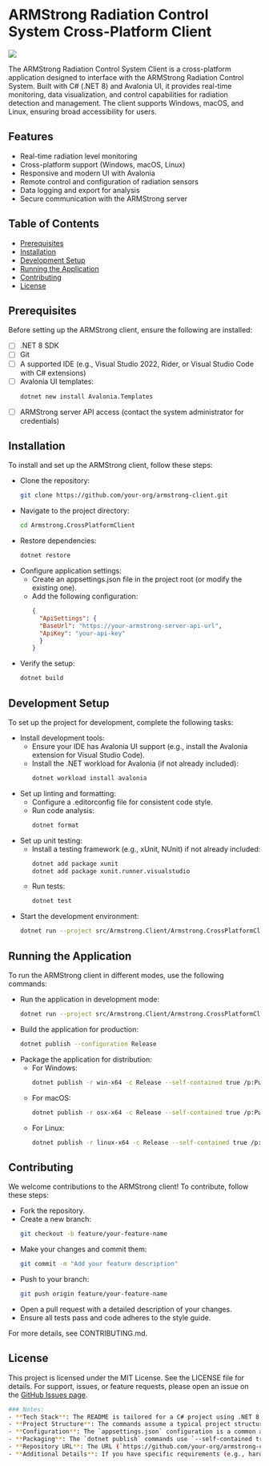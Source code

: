 # ARMStrong Radiation Control System Cross-Platform Client

![](https://user-images.githubusercontent.com/46975515/218666180-742098ba-98f2-4979-960b-6a706436372f.png)

The ARMStrong Radiation Control System Client is a cross-platform application designed to interface with the ARMStrong Radiation Control System. Built with C# (.NET 8) and Avalonia UI, it provides real-time monitoring, data visualization, and control capabilities for radiation detection and management. The client supports Windows, macOS, and Linux, ensuring broad accessibility for users.

## Features
- Real-time radiation level monitoring
- Cross-platform support (Windows, macOS, Linux)
- Responsive and modern UI with Avalonia
- Remote control and configuration of radiation sensors
- Data logging and export for analysis
- Secure communication with the ARMStrong server

## Table of Contents
- [Prerequisites](#prerequisites)
- [Installation](#installation)
- [Development Setup](#development-setup)
- [Running the Application](#running-the-application)
- [Contributing](#contributing)
- [License](#license)

## Prerequisites
Before setting up the ARMStrong client, ensure the following are installed:
- [ ] .NET 8 SDK
- [ ] Git
- [ ] A supported IDE (e.g., Visual Studio 2022, Rider, or Visual Studio Code with C# extensions)
- [ ] Avalonia UI templates:
  ```bash
  dotnet new install Avalonia.Templates
  ```
- [ ] ARMStrong server API access (contact the system administrator for credentials)

## Installation
To install and set up the ARMStrong client, follow these steps:
- Clone the repository:
  ```bash
  git clone https://github.com/your-org/armstrong-client.git
  ```
- Navigate to the project directory:
  ```bash
  cd Armstrong.CrossPlatformClient
  ```
- Restore dependencies:
  ```bash
  dotnet restore
  ```
- Configure application settings:
  - Create an appsettings.json file in the project root (or modify the existing one).
  - Add the following configuration:
    ```JSON
    {
      "ApiSettings": {
      "BaseUrl": "https://your-armstrong-server-api-url",
      "ApiKey": "your-api-key"
      }
    }
    ```
- Verify the setup:
  ```bash
  dotnet build
  ```
## Development Setup
To set up the project for development, complete the following tasks:
- Install development tools:
  - Ensure your IDE has Avalonia UI support (e.g., install the Avalonia extension for Visual Studio Code).
  - Install the .NET workload for Avalonia (if not already included):
    ```bash
    dotnet workload install avalonia
    ```
- Set up linting and formatting:
  - Configure a .editorconfig file for consistent code style.
  - Run code analysis:
    ```bash
    dotnet format
    ```
- Set up unit testing:
  - Install a testing framework (e.g., xUnit, NUnit) if not already included:
    ```bash
    dotnet add package xunit
    dotnet add package xunit.runner.visualstudio
    ```
  - Run tests:
    ```bash
    dotnet test
    ```
- Start the development environment:
  ```bash
  dotnet run --project src/Armstrong.Client/Armstrong.CrossPlatformClient.csproj
  ```

## Running the Application
To run the ARMStrong client in different modes, use the following commands:
- Run the application in development mode:
  ```bash
  dotnet run --project src/Armstrong.Client/Armstrong.CrossPlatformClient.csproj
  ```
- Build the application for production:
  ```bash
  dotnet publish --configuration Release
  ```
- Package the application for distribution:
  - For Windows:
    ```bash
    dotnet publish -r win-x64 -c Release --self-contained true /p:PublishSingleFile=true
    ```
  - For macOS:
    ```bash
    dotnet publish -r osx-x64 -c Release --self-contained true /p:PublishSingleFile=true
    ```
  - For Linux:
    ```bash
    dotnet publish -r linux-x64 -c Release --self-contained true /p:PublishSingleFile=true
    ```

## Contributing
We welcome contributions to the ARMStrong client! To contribute, follow these steps:
- Fork the repository.
- Create a new branch:
  ```bash
  git checkout -b feature/your-feature-name
  ```
- Make your changes and commit them:
  ```bash
  git commit -m "Add your feature description"
  ```
- Push to your branch:
  ```bash
  git push origin feature/your-feature-name
  ```
- Open a pull request with a detailed description of your changes.
- Ensure all tests pass and code adheres to the style guide.

For more details, see CONTRIBUTING.md.

## License
This project is licensed under the MIT License. See the LICENSE file for details.
For support, issues, or feature requests, please open an issue on the [GitHub Issues page](https://github.com/digital-armstrong/armstrong.crossplatformclient/issues).

```bash
### Notes:
- **Tech Stack**: The README is tailored for a C# project using .NET 8 and Avalonia UI, which is ideal for cross-platform desktop applications with a modern UI framework.
- **Project Structure**: The commands assume a typical project structure (e.g., `src/ARMStrong.Client/ARMStrong.Client.csproj`). Adjust the paths if your structure differs.
- **Configuration**: The `appsettings.json` configuration is a common approach for .NET applications. If your project uses a different configuration method (e.g., environment variables or a custom config file), let me know.
- **Packaging**: The `dotnet publish` commands use `--self-contained true` to create standalone executables for each platform, which is suitable for distribution. If you prefer framework-dependent builds, I can modify the instructions.
- **Repository URL**: The URL (`https://github.com/your-org/armstrong-client`) is a placeholder. Replace it with the actual repository URL.
- **Additional Details**: If you have specific requirements (e.g., hardware dependencies, additional tools, or specific Avalonia features like MVVM), provide them, and I can further refine the README.
```
